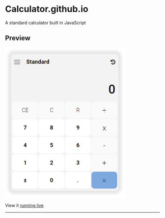 # Calculator.github.io
A standard calculator built in JavaScript

## Preview
![](./public/images/Calculator.png)

View it [running live](https://kumartul.github.io/calculator.github.io)

---